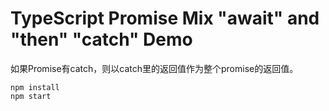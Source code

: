 TypeScript Promise Mix "await" and "then" "catch" Demo
===========================

如果Promise有catch，则以catch里的返回值作为整个promise的返回值。

```
npm install
npm start
```
